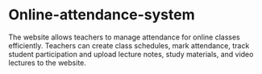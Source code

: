 # Online-attendance-system
The website allows teachers to manage attendance for online classes efficiently. Teachers can create class schedules, mark attendance, track student participation and upload lecture notes, study materials, and video lectures to the website.

